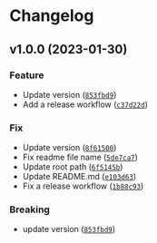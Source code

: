 # Changelog

<!--next-version-placeholder-->

## v1.0.0 (2023-01-30)
### Feature
* Update version ([`853fbd9`](https://github.com/devind-team/devind_yearfrac/commit/853fbd9fe4a7311dc0292bd3e0e9cf6bf970544c))
* Add a release workflow ([`c37d22d`](https://github.com/devind-team/devind_yearfrac/commit/c37d22da744f43615d6373052c718059a2756331))

### Fix
* Update version ([`8f61500`](https://github.com/devind-team/devind_yearfrac/commit/8f6150024f4d9d1211b77f6ddf1321eddd7eb8ea))
* Fix readme file name ([`5de7ca7`](https://github.com/devind-team/devind_yearfrac/commit/5de7ca7d4ae2d25459256f725a9b7a3ef25fbf16))
* Update root path ([`6f5145b`](https://github.com/devind-team/devind_yearfrac/commit/6f5145bfe659748aa48fac02168f4de9d8a2c5f8))
* Update README.md ([`e103d63`](https://github.com/devind-team/devind_yearfrac/commit/e103d63a6945c65785305bd58995287d29493e69))
* Fix a release workflow ([`1b88c93`](https://github.com/devind-team/devind_yearfrac/commit/1b88c9340cadc1063439772d9cae5be78fc2e896))

### Breaking
* update version ([`853fbd9`](https://github.com/devind-team/devind_yearfrac/commit/853fbd9fe4a7311dc0292bd3e0e9cf6bf970544c))
